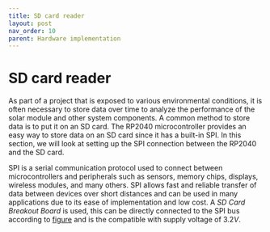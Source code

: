 ```yaml
---
title: SD card reader
layout: post
nav_order: 10
parent: Hardware implementation
---
```


# SD card reader

As part of a project that is exposed to various environmental
conditions, it is often necessary to store data over time to analyze the
performance of the solar module and other system components. A common
method to store data is to put it on an SD card. The RP2040
microcontroller provides an easy way to store data on an SD card since
it has a built-in SPI. In this section, we will look at setting
up the SPI connection between the RP2040 and the SD card.

SPI is a serial
communication protocol used to connect between microcontrollers and
peripherals such as sensors, memory chips, displays, wireless modules,
and many others. SPI allows fast and reliable transfer of data between
devices over short distances and can be used in many applications due to
its ease of implementation and low cost. A *SD Card Breakout Board* is
used, this can be directly connected to the SPI bus according to [figure](#sdcard) and is the compatible with supply voltage of $3.2V$.
